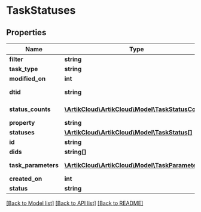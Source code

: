 # TaskStatuses

## Properties
Name | Type | Description | Notes
------------ | ------------- | ------------- | -------------
**filter** | **string** | Filter | [optional] 
**task_type** | **string** | Task type | [optional] 
**modified_on** | **int** | Modified on | [optional] 
**dtid** | **string** | Device Type ID | [optional] 
**status_counts** | [**\ArtikCloud\ArtikCloud\Model\TaskStatusCounts**](TaskStatusCounts.md) | Status counts | [optional] 
**property** | **string** | Property | [optional] 
**statuses** | [**\ArtikCloud\ArtikCloud\Model\TaskStatus[]**](TaskStatus.md) | Statuses | [optional] 
**id** | **string** | Task ID | [optional] 
**dids** | **string[]** | Device IDs | [optional] 
**task_parameters** | [**\ArtikCloud\ArtikCloud\Model\TaskParameters**](TaskParameters.md) | Task parameters | [optional] 
**created_on** | **int** | Created on | [optional] 
**status** | **string** | Status | [optional] 

[[Back to Model list]](../README.md#documentation-for-models) [[Back to API list]](../README.md#documentation-for-api-endpoints) [[Back to README]](../README.md)


